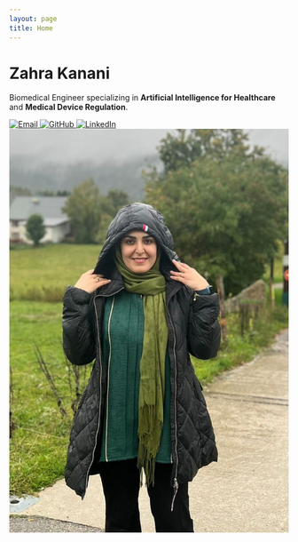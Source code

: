 ```yaml
---
layout: page
title: Home
---
```


<div class="section-box hero">
  <div class="hero-text">
    <h1>Zahra Kanani</h1>
    <p>
      Biomedical Engineer specializing in
      <strong>Artificial Intelligence for Healthcare</strong> and
      <strong>Medical Device Regulation</strong>.
    </p>

<div class="social-icons">
  <a href="mailto:zahrakanani26@gmail.com" title="Email" target="_blank">
    <img src="https://cdn.jsdelivr.net/gh/simple-icons/simple-icons/icons/maildotru.svg" alt="Email">
  </a>
  <a href="https://github.com/zahra-kanani" title="GitHub" target="_blank">
    <img src="https://cdn.jsdelivr.net/gh/simple-icons/simple-icons/icons/github.svg" alt="GitHub">
  </a>
  <a href="https://www.linkedin.com/in/zahrakanani" title="LinkedIn" target="_blank">
    <img src="https://cdn.jsdelivr.net/gh/simple-icons/simple-icons/icons/linkedin.svg" alt="LinkedIn">
  </a>
</div>

  <div class="hero-img">
    <img src="zahra_img.jpg" alt="Zahra Kanani" class="profile-img">
  </div>
</div>
